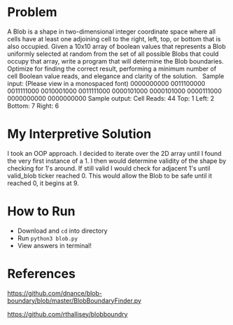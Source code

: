 # Problem
A Blob is a shape in two-dimensional integer coordinate space where all cells have at least one adjoining
cell to the right, left, top, or bottom that is also occupied. Given a 10x10 array of boolean values that
represents a Blob uniformly selected at random from the set of all possible Blobs that could occupy that
array, write a program that will determine the Blob boundaries. Optimize for finding the correct result,
performing a minimum number of cell Boolean value reads, and elegance and clarity of the solution.
 
Sample input: (Please view in a monospaced font)
0000000000
0011100000
0011111000
0010001000
0011111000
0000101000
0000101000
0000111000
0000000000
0000000000
Sample output:
Cell Reads: 44
Top: 1
Left: 2
Bottom: 7
Right: 6


# My Interpretive Solution
I took an OOP approach. I decided to iterate over the 2D array until I found the very first instance of a 1. I then would determine
validity of the shape by checking for 1's around. If still valid I would check for adjacent 1's until valid_blob ticker reached 0. This would allow the Blob to be safe until it reached 0, it begins at 9.


# How to Run
- Download and `cd` into directory
- Run `python3 blob.py`
- View answers in terminal!

# References
https://github.com/dnance/blob-boundary/blob/master/BlobBoundaryFinder.py

https://github.com/rthallisey/blobboundry

